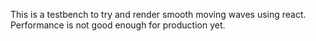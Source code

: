 This is a testbench to try and render smooth moving waves using react. Performance is not good enough for production yet.
